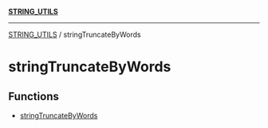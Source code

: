 [**STRING_UTILS**](../README.md)

***

[STRING_UTILS](../README.md) / stringTruncateByWords

# stringTruncateByWords

## Functions

- [stringTruncateByWords](functions/stringTruncateByWords.md)
